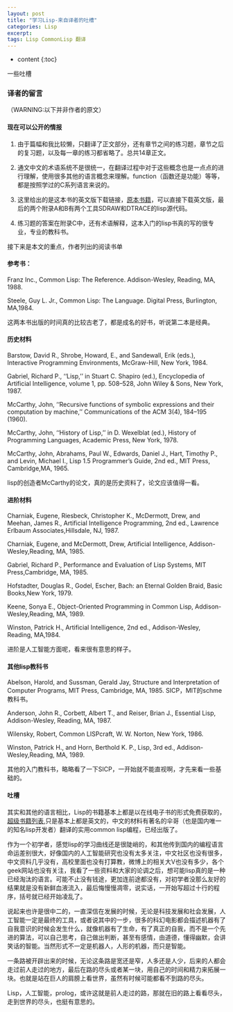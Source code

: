```yaml
---
layout: post
title: "学习Lisp-来自译者的吐槽"
categories: Lisp
excerpt:
tags: Lisp CommonLisp 翻译
---
```


* content
{:toc}

一些吐槽



### 译者的留言

（WARNING:以下并非作者的原文）

#### 现在可以公开的情报

1. 由于篇幅和我比较懒，只翻译了正文部分，还有章节之间的练习题，章节之后的复习题，以及每一章的练习都省略了。总共14章正文。

2. 通文中文的术语系统不是很统一，在翻译过程中对于这些概念也是一点点的进行理解，使用很多其他的语言概念来理解。function（函数还是功能）等等，都是按照学过的C系列语言来说的。

3. 这里给出的是这本书的英文版下载链接，[原本书籍](http://www.cs.cmu.edu/~dst/LispBook/)，可以直接下载英文版，最后的两个附录A和B有两个工具SDRAW和DTRACE的lisp源代码。

4. 练习题的答案在附录C中，还有术语解释，这本入门的lisp书真的写的很专业，专业的教科书。

接下来是本文的重点，作者列出的阅读书单

#### 参考书：

Franz Inc., Common Lisp: The Reference. Addison-Wesley, Reading, MA, 1988.

Steele, Guy L. Jr., Common Lisp: The Language. Digital Press, Burlington, MA,1984.

这两本书出版的时间真的比较古老了，都是成名的好书，听说第二本是经典。

#### 历史材料

Barstow, David R., Shrobe, Howard, E., and Sandewall, Erik (eds.), Interactive Programming Environments, McGraw-Hill, New York, 1984.

Gabriel, Richard P., ‘‘Lisp,’’ in Stuart C. Shapiro (ed.), Encyclopedia of Artificial Intelligence, volume 1, pp. 508–528, John Wiley & Sons, New York, 1987.

McCarthy, John, ‘‘Recursive functions of symbolic expressions and their computation by machine,’’ Communications of the ACM 3(4), 184–195 (1960).

McCarthy, John, ‘‘History of Lisp,’’ in D. Wexelblat (ed.), History of Programming Languages, Academic Press, New York, 1978.

McCarthy, John, Abrahams, Paul W., Edwards, Daniel J., Hart, Timothy P., and Levin, Michael I., Lisp 1.5 Programmer’s Guide, 2nd ed., MIT Press, Cambridge,MA, 1965.

lisp的创造者McCarthy的论文，真的是历史资料了，论文应该值得一看。

#### 进阶材料

Charniak, Eugene, Riesbeck, Christopher K., McDermott, Drew, and Meehan, James R., Artificial Intelligence Programming, 2nd ed., Lawrence Erlbaum Associates,Hillsdale, NJ, 1987.

Charniak, Eugene, and McDermott, Drew, Artificial Intelligence, Addison-Wesley,Reading, MA, 1985.

Gabriel, Richard P., Performance and Evaluation of Lisp Systems, MIT Press,Cambridge, MA, 1985.

Hofstadter, Douglas R., Godel, Escher, Bach: an Eternal Golden Braid, Basic Books,New York, 1979.

Keene, Sonya E., Object-Oriented Programming in Common Lisp, Addison-Wesley,Reading, MA, 1989.

Winston, Patrick H., Artificial Intelligence, 2nd ed., Addison-Wesley, Reading, MA,1984.

进阶是人工智能方面呢，看来很有意思的样子。

#### 其他lisp教科书

Abelson, Harold, and Sussman, Gerald Jay, Structure and Interpretation of Computer Programs, MIT Press, Cambridge, MA, 1985. SICP，MIT的schme教科书。

Anderson, John R., Corbett, Albert T., and Reiser, Brian J., Essential Lisp, Addison-Wesley, Reading, MA, 1987.

Wilensky, Robert, Common LISPcraft, W. W. Norton, New York, 1986.

Winston, Patrick H., and Horn, Berthold K. P., Lisp, 3rd ed., Addison-Wesley,Reading, MA, 1989.

其他的入门教科书，略略看了一下SICP，一开始就不能直视啊，才先来看一些基础的。

#### 吐槽

其实和其他的语言相比，Lisp的书籍基本上都是以在线电子书的形式免费获取的，[超级书籍列表](http://cliki.net/Lisp%20books),只是基本上都是英文的，中文的材料有著名的伞哥（也是国内唯一的知名lisp开发者）翻译的实用common lisp编程，已经出版了。

作为一个初学者，感觉lisp的学习曲线还是很陡峭的，和其他传到国内的编程语言命运差别很大，好像国内的人工智能研究也没有太多关注，中文社区也没有很多，中文资料几乎没有，高校里面也没有打算教，微博上的相关大V也没有多少，各个geek网站也没有关注，我看了一些资料和大家的论调之后，想可能lisp真的是一种已经淘汰的语言。可能不止没有钱途，更加连前途都没有，对初学者没那么友好的结果就是没有新鲜血液流入，最后悔慢慢凋零，说实话，一开始写超过十行的程序，括号就已经开始凌乱了。

说起来也许是很中二的，一直深信在发展的时候，无论是科技发展和社会发展，人工智能一定是最终的工具，或者说其中的一步，很多的科幻电影都会描述机器有了自我意识的时候会发生什么，就像机器有了生命，有了真正的自我，而不是一个先进的算法，可以自己思考，自己做出判断，甚至有感情，由道德，懂得幽默，会讲笑话的智能。当然形式不一定是机器人，人形的机器，而只是智能。

一条路被开辟出来的时候，无论这条路是宽还是窄，人多还是人少，后来的人都会走过前人走过的地方，最后在路的尽头或者某一块，用自己的时间和精力来拓展一块。也就是站在巨人的肩膀上看世界，虽然有时候可能都看不到路的尽头。

Lisp，人工智能，prolog，或许这就是前人走过的路，那就在旧的路上看看尽头，走到世界的尽头，也挺有意思的。
